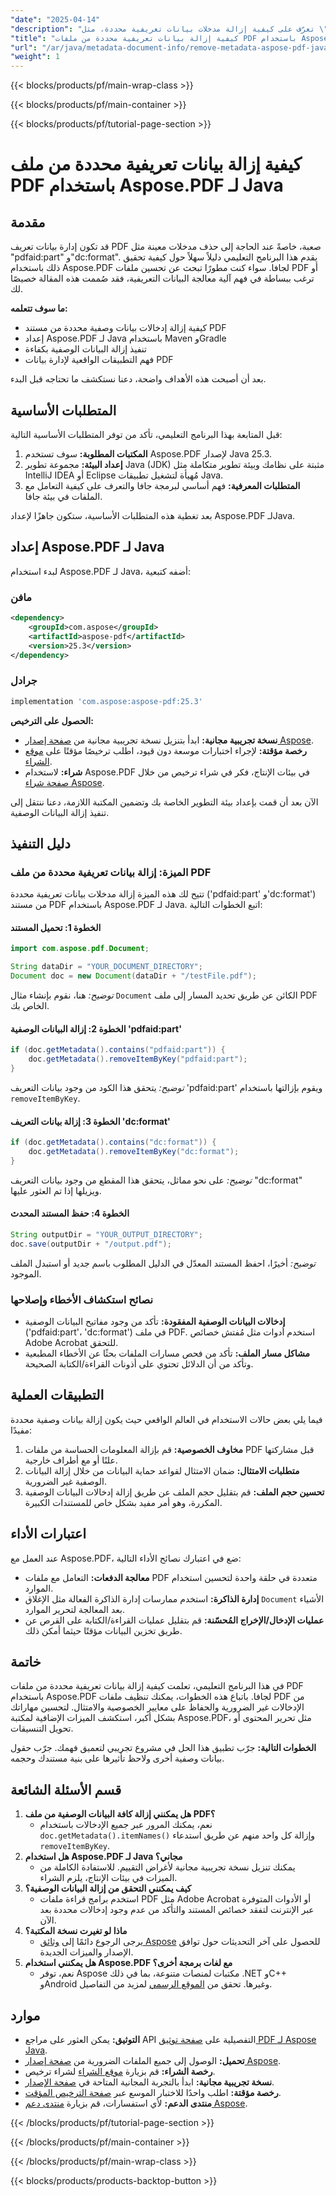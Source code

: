 ```yaml
---
"date": "2025-04-14"
"description": "تعرّف على كيفية إزالة مدخلات بيانات تعريفية محددة، مثل \"pdfaid&#58;part\" و\"dc&#58;format\" من ملفات PDF باستخدام Aspose.PDF لجافا. اتبع هذا الدليل خطوة بخطوة لإدارة ملفات PDF بكفاءة."
"title": "كيفية إزالة بيانات تعريفية محددة من ملفات PDF باستخدام Aspose.PDF لـ Java - دليل شامل"
"url": "/ar/java/metadata-document-info/remove-metadata-aspose-pdf-java-tutorial/"
"weight": 1
---
```


{{< blocks/products/pf/main-wrap-class >}}

{{< blocks/products/pf/main-container >}}

{{< blocks/products/pf/tutorial-page-section >}}
# كيفية إزالة بيانات تعريفية محددة من ملف PDF باستخدام Aspose.PDF لـ Java

## مقدمة
قد تكون إدارة بيانات تعريف PDF صعبة، خاصةً عند الحاجة إلى حذف مدخلات معينة مثل "pdfaid:part" و"dc:format". يقدم هذا البرنامج التعليمي دليلاً سهلاً حول كيفية تحقيق ذلك باستخدام Aspose.PDF لجافا. سواء كنت مطورًا تبحث عن تحسين ملفات PDF أو ترغب ببساطة في فهم آلية معالجة البيانات التعريفية، فقد صُممت هذه المقالة خصيصًا لك.

**ما سوف تتعلمه:**
- كيفية إزالة إدخالات بيانات وصفية محددة من مستند PDF
- إعداد Aspose.PDF لـ Java باستخدام Maven وGradle
- تنفيذ إزالة البيانات الوصفية بكفاءة
- فهم التطبيقات الواقعية لإدارة بيانات PDF

بعد أن أصبحت هذه الأهداف واضحة، دعنا نستكشف ما تحتاجه قبل البدء.

## المتطلبات الأساسية
قبل المتابعة بهذا البرنامج التعليمي، تأكد من توفر المتطلبات الأساسية التالية:
1. **المكتبات المطلوبة:** سوف تستخدم Aspose.PDF لإصدار Java 25.3.
2. **إعداد البيئة:** مجموعة تطوير Java (JDK) مثبتة على نظامك وبيئة تطوير متكاملة مثل IntelliJ IDEA أو Eclipse مُهيأة لتشغيل تطبيقات Java.
3. **المتطلبات المعرفية:** فهم أساسي لبرمجة جافا والتعرف على كيفية التعامل مع الملفات في بيئة جافا.

بعد تغطية هذه المتطلبات الأساسية، ستكون جاهزًا لإعداد Aspose.PDF لـJava.

## إعداد Aspose.PDF لـ Java
لبدء استخدام Aspose.PDF لـ Java، أضفه كتبعية:

### مافن
```xml
<dependency>
    <groupId>com.aspose</groupId>
    <artifactId>aspose-pdf</artifactId>
    <version>25.3</version>
</dependency>
```

### جرادل
```gradle
implementation 'com.aspose:aspose-pdf:25.3'
```

**الحصول على الترخيص:** 
- **نسخة تجريبية مجانية:** ابدأ بتنزيل نسخة تجريبية مجانية من [صفحة إصدار Aspose](https://releases.aspose.com/pdf/java/).
- **رخصة مؤقتة:** لإجراء اختبارات موسعة دون قيود، اطلب ترخيصًا مؤقتًا على [موقع الشراء](https://purchase.aspose.com/temporary-license/).
- **شراء:** لاستخدام Aspose.PDF في بيئات الإنتاج، فكر في شراء ترخيص من خلال [صفحة شراء Aspose](https://purchase.aspose.com/buy).

الآن بعد أن قمت بإعداد بيئة التطوير الخاصة بك وتضمين المكتبة اللازمة، دعنا ننتقل إلى تنفيذ إزالة البيانات الوصفية.

## دليل التنفيذ
### الميزة: إزالة بيانات تعريفية محددة من ملف PDF
تتيح لك هذه الميزة إزالة مدخلات بيانات تعريفية محددة ('pdfaid:part' و'dc:format') من مستند PDF باستخدام Aspose.PDF لـ Java. اتبع الخطوات التالية:

#### الخطوة 1: تحميل المستند
```java
import com.aspose.pdf.Document;

String dataDir = "YOUR_DOCUMENT_DIRECTORY";
Document doc = new Document(dataDir + "/testFile.pdf");
```
*توضيح:* هنا، نقوم بإنشاء مثال `Document` الكائن عن طريق تحديد المسار إلى ملف PDF الخاص بك.

#### الخطوة 2: إزالة البيانات الوصفية 'pdfaid:part'
```java
if (doc.getMetadata().contains("pdfaid:part")) {
    doc.getMetadata().removeItemByKey("pdfaid:part");
}
```
*توضيح:* يتحقق هذا الكود من وجود بيانات التعريف 'pdfaid:part' ويقوم بإزالتها باستخدام `removeItemByKey`.

#### الخطوة 3: إزالة بيانات التعريف 'dc:format'
```java
if (doc.getMetadata().contains("dc:format")) {
    doc.getMetadata().removeItemByKey("dc:format");
}
```
*توضيح:* على نحو مماثل، يتحقق هذا المقطع من وجود بيانات التعريف "dc:format" ويزيلها إذا تم العثور عليها.

#### الخطوة 4: حفظ المستند المحدث
```java
String outputDir = "YOUR_OUTPUT_DIRECTORY";
doc.save(outputDir + "/output.pdf");
```
*توضيح:* أخيرًا، احفظ المستند المعدّل في الدليل المطلوب باسم جديد أو استبدل الملف الموجود.

### نصائح استكشاف الأخطاء وإصلاحها
- **إدخالات البيانات الوصفية المفقودة:** تأكد من وجود مفاتيح البيانات الوصفية ('pdfaid:part'، 'dc:format') في ملف PDF. استخدم أدوات مثل مُفتش خصائص Adobe Acrobat للتحقق.
- **مشاكل مسار الملف:** تأكد من فحص مسارات الملفات بحثًا عن الأخطاء المطبعية وتأكد من أن الدلائل تحتوي على أذونات القراءة/الكتابة الصحيحة.

## التطبيقات العملية
فيما يلي بعض حالات الاستخدام في العالم الواقعي حيث يكون إزالة بيانات وصفية محددة مفيدًا:
1. **مخاوف الخصوصية:** قم بإزالة المعلومات الحساسة من ملفات PDF قبل مشاركتها علنًا أو مع أطراف خارجية.
2. **متطلبات الامتثال:** ضمان الامتثال لقواعد حماية البيانات من خلال إزالة البيانات الوصفية غير الضرورية.
3. **تحسين حجم الملف:** قم بتقليل حجم الملف عن طريق إزالة إدخالات البيانات الوصفية المكررة، وهو أمر مفيد بشكل خاص للمستندات الكبيرة.

## اعتبارات الأداء
عند العمل مع Aspose.PDF، ضع في اعتبارك نصائح الأداء التالية:
- **معالجة الدفعات:** التعامل مع ملفات PDF متعددة في حلقة واحدة لتحسين استخدام الموارد.
- **إدارة الذاكرة:** استخدم ممارسات إدارة الذاكرة الفعالة مثل الإغلاق `Document` الأشياء بعد المعالجة لتحرير الموارد.
- **عمليات الإدخال/الإخراج المُحسّنة:** قم بتقليل عمليات القراءة/الكتابة على القرص عن طريق تخزين البيانات مؤقتًا حيثما أمكن ذلك.

## خاتمة
في هذا البرنامج التعليمي، تعلمت كيفية إزالة بيانات تعريفية محددة من ملفات PDF باستخدام Aspose.PDF لجافا. باتباع هذه الخطوات، يمكنك تنظيف ملفات PDF من الإدخالات غير الضرورية والحفاظ على معايير الخصوصية والامتثال. لتحسين مهاراتك بشكل أكبر، استكشف الميزات الإضافية لمكتبة Aspose.PDF، مثل تحرير المحتوى أو تحويل التنسيقات.

**الخطوات التالية:** جرّب تطبيق هذا الحل في مشروع تجريبي لتعميق فهمك. جرّب حقول بيانات وصفية أخرى ولاحظ تأثيرها على بنية مستندك وحجمه.

## قسم الأسئلة الشائعة
1. **هل يمكنني إزالة كافة البيانات الوصفية من ملف PDF؟**
   - نعم، يمكنك المرور عبر جميع الإدخالات باستخدام `doc.getMetadata().itemNames()` وإزالة كل واحد منهم عن طريق استدعاء `removeItemByKey`.
2. **هل استخدام Aspose.PDF لـ Java مجاني؟**
   - يمكنك تنزيل نسخة تجريبية مجانية لأغراض التقييم. للاستفادة الكاملة من الميزات في بيئات الإنتاج، يلزم الشراء.
3. **كيف يمكنني التحقق من إزالة البيانات الوصفية؟**
   - استخدم برامج قراءة ملفات PDF مثل Adobe Acrobat أو الأدوات المتوفرة عبر الإنترنت لتفقد خصائص المستند والتأكد من عدم وجود إدخالات محددة بعد الآن.
4. **ماذا لو تغيرت نسخة المكتبة؟**
   - يرجى الرجوع دائمًا إلى [وثائق Aspose](https://reference.aspose.com/pdf/java/) للحصول على آخر التحديثات حول توافق الإصدار والميزات الجديدة.
5. **هل يمكنني استخدام Aspose.PDF مع لغات برمجة أخرى؟**
   - نعم، توفر Aspose مكتبات لمنصات متنوعة، بما في ذلك .NET وC++ وAndroid وغيرها. تحقق من [الموقع الرسمي](https://products.aspose.com/pdf) لمزيد من التفاصيل.

## موارد
- **التوثيق:** يمكن العثور على مراجع API التفصيلية على [صفحة توثيق PDF لـ Aspose Java](https://reference.aspose.com/pdf/java/).
- **تحميل:** الوصول إلى جميع الملفات الضرورية من [صفحة إصدار Aspose](https://releases.aspose.com/pdf/java/).
- **رخصة الشراء:** قم بزيارة [موقع الشراء](https://purchase.aspose.com/buy) لشراء ترخيص.
- **نسخة تجريبية مجانية:** ابدأ بالتجربة المجانية المتاحة في [صفحة الإصدار](https://releases.aspose.com/pdf/java/).
- **رخصة مؤقتة:** اطلب واحدًا للاختبار الموسع عبر [صفحة الترخيص المؤقت](https://purchase.aspose.com/temporary-license/).
- **منتدى الدعم:** لأي استفسارات، قم بزيارة [منتدى دعم Aspose](https://forum.aspose.com/c/pdf/10).

{{< /blocks/products/pf/tutorial-page-section >}}

{{< /blocks/products/pf/main-container >}}

{{< /blocks/products/pf/main-wrap-class >}}

{{< blocks/products/products-backtop-button >}}